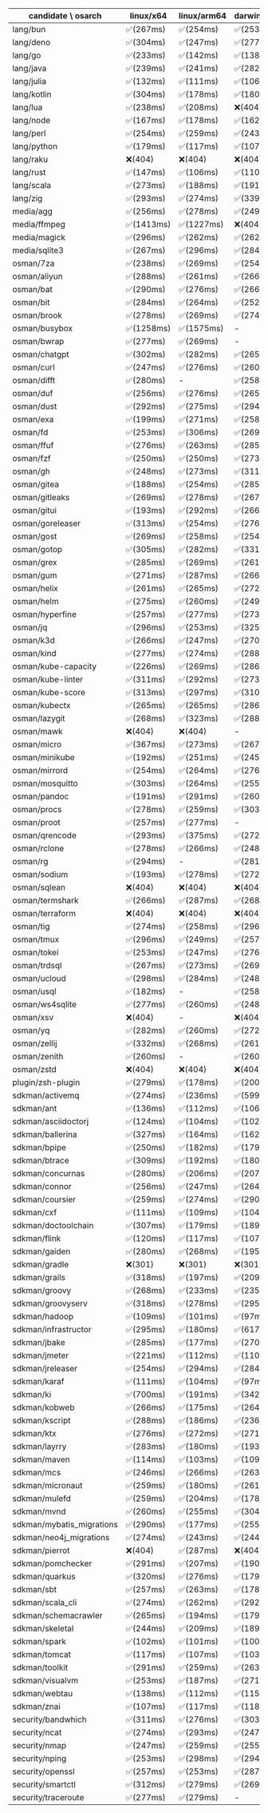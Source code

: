 | candidate \ osarch | linux/x64 | linux/arm64 | darwin/x64 | darwin/arm64 | win/x64 |
| ------------------ | ----------- | ------------ | ---------- | --------- | ------- |
|lang/bun | ✅(267ms) | ✅(254ms) | ✅(253ms) | ✅(242ms) | ❌(404)|
|lang/deno | ✅(304ms) | ✅(247ms) | ✅(277ms) | ✅(263ms) | ✅(301ms) |
|lang/go | ✅(233ms) | ✅(142ms) | ✅(138ms) | ✅(134ms) | ✅(128ms) |
|lang/java | ✅(239ms) | ✅(241ms) | ✅(282ms) | ✅(370ms) | ✅(533ms) |
|lang/julia | ✅(132ms) | ✅(111ms) | ✅(106ms) | ✅(119ms) | ✅(109ms) |
|lang/kotlin | ✅(304ms) | ✅(178ms) | ✅(180ms) | ✅(181ms) | ✅(287ms) |
|lang/lua | ✅(238ms) | ✅(208ms) | ❌(404)| ❌(404)| ✅(208ms) |
|lang/node | ✅(167ms) | ✅(178ms) | ✅(162ms) | ✅(180ms) | ✅(182ms) |
|lang/perl | ✅(254ms) | ✅(259ms) | ✅(243ms) | ✅(183ms) | ❌(404)|
|lang/python | ✅(179ms) | ✅(117ms) | ✅(107ms) | ✅(122ms) | ✅(112ms) |
|lang/raku | ❌(404)| ❌(404)| ❌(404)| ❌(404)| ❌(404)|
|lang/rust | ✅(147ms) | ✅(106ms) | ✅(110ms) | ✅(105ms) | ✅(104ms) |
|lang/scala | ✅(273ms) | ✅(188ms) | ✅(191ms) | ✅(257ms) | ✅(194ms) |
|lang/zig | ✅(293ms) | ✅(274ms) | ✅(339ms) | ✅(260ms) | ✅(285ms) |
|media/agg | ✅(256ms) | ✅(278ms) | ✅(249ms) | ✅(286ms) | ✅(291ms) |
|media/ffmpeg | ✅(1413ms) | ✅(1227ms) | ❌(404)| ✅(1362ms) | ✅(1062ms) |
|media/magick | ✅(296ms) | ✅(262ms) | ✅(262ms) | ✅(271ms) | ❌(404)|
|media/sqlite3 | ✅(267ms) | ✅(296ms) | ✅(284ms) | ✅(281ms) | ✅(287ms) |
|osman/7za | ✅(238ms) | ✅(269ms) | ✅(254ms) | ✅(268ms) | ✅(248ms) |
|osman/aliyun | ✅(288ms) | ✅(261ms) | ✅(266ms) | ✅(241ms) | ✅(294ms) |
|osman/bat | ✅(290ms) | ✅(276ms) | ✅(266ms) | ✅(283ms) | ✅(259ms) |
|osman/bit | ✅(284ms) | ✅(264ms) | ✅(252ms) | ✅(291ms) | ✅(256ms) |
|osman/brook | ✅(278ms) | ✅(269ms) | ✅(274ms) | ✅(271ms) | ✅(272ms) |
|osman/busybox | ✅(1258ms) | ✅(1575ms) | - | - | ✅(1300ms) |
|osman/bwrap | ✅(277ms) | ✅(269ms) | - | - | - |
|osman/chatgpt | ✅(302ms) | ✅(282ms) | ✅(265ms) | ✅(300ms) | ✅(287ms) |
|osman/curl | ✅(247ms) | ✅(276ms) | ✅(260ms) | ✅(280ms) | ✅(254ms) |
|osman/difft | ✅(280ms) | - | ✅(258ms) | ✅(257ms) | ✅(286ms) |
|osman/duf | ✅(256ms) | ✅(276ms) | ✅(265ms) | ✅(296ms) | ✅(297ms) |
|osman/dust | ✅(292ms) | ✅(275ms) | ✅(294ms) | ✅(249ms) | ✅(270ms) |
|osman/exa | ✅(199ms) | ✅(271ms) | ✅(258ms) | ✅(292ms) | ✅(255ms) |
|osman/fd | ✅(253ms) | ✅(306ms) | ✅(269ms) | ✅(253ms) | ✅(267ms) |
|osman/ffuf | ✅(276ms) | ✅(263ms) | ✅(285ms) | ✅(253ms) | ✅(255ms) |
|osman/fzf | ✅(250ms) | ✅(250ms) | ✅(273ms) | ✅(253ms) | ✅(279ms) |
|osman/gh | ✅(248ms) | ✅(273ms) | ✅(311ms) | ✅(259ms) | ✅(274ms) |
|osman/gitea | ✅(188ms) | ✅(254ms) | ✅(285ms) | ✅(295ms) | ✅(272ms) |
|osman/gitleaks | ✅(269ms) | ✅(278ms) | ✅(267ms) | ✅(258ms) | ✅(284ms) |
|osman/gitui | ✅(193ms) | ✅(292ms) | ✅(266ms) | ✅(285ms) | ✅(263ms) |
|osman/goreleaser | ✅(313ms) | ✅(254ms) | ✅(276ms) | ✅(265ms) | ✅(273ms) |
|osman/gost | ✅(269ms) | ✅(258ms) | ✅(254ms) | ✅(266ms) | ✅(259ms) |
|osman/gotop | ✅(305ms) | ✅(282ms) | ✅(331ms) | ✅(270ms) | ✅(264ms) |
|osman/grex | ✅(285ms) | ✅(269ms) | ✅(261ms) | ✅(247ms) | ✅(294ms) |
|osman/gum | ✅(271ms) | ✅(287ms) | ✅(266ms) | ✅(266ms) | ✅(274ms) |
|osman/helix | ✅(261ms) | ✅(265ms) | ✅(272ms) | ✅(251ms) | ✅(272ms) |
|osman/helm | ✅(275ms) | ✅(260ms) | ✅(249ms) | ✅(270ms) | ✅(268ms) |
|osman/hyperfine | ✅(257ms) | ✅(277ms) | ✅(273ms) | ✅(246ms) | ✅(255ms) |
|osman/jq | ✅(296ms) | ✅(253ms) | ✅(325ms) | ✅(260ms) | ✅(253ms) |
|osman/k3d | ✅(266ms) | ✅(247ms) | ✅(270ms) | ✅(255ms) | ✅(252ms) |
|osman/kind | ✅(277ms) | ✅(274ms) | ✅(288ms) | ✅(278ms) | ✅(270ms) |
|osman/kube-capacity | ✅(226ms) | ✅(269ms) | ✅(286ms) | ✅(262ms) | ✅(250ms) |
|osman/kube-linter | ✅(311ms) | ✅(292ms) | ✅(273ms) | ✅(292ms) | ✅(287ms) |
|osman/kube-score | ✅(313ms) | ✅(297ms) | ✅(310ms) | ✅(285ms) | ✅(273ms) |
|osman/kubectx | ✅(265ms) | ✅(265ms) | ✅(286ms) | ✅(256ms) | ✅(283ms) |
|osman/lazygit | ✅(268ms) | ✅(323ms) | ✅(288ms) | ✅(268ms) | ✅(253ms) |
|osman/mawk | ❌(404)| ❌(404)| - | - | ❌(404)|
|osman/micro | ✅(367ms) | ✅(273ms) | ✅(267ms) | ✅(251ms) | ✅(298ms) |
|osman/minikube | ✅(192ms) | ✅(251ms) | ✅(245ms) | ✅(266ms) | ✅(268ms) |
|osman/mirrord | ✅(254ms) | ✅(264ms) | ✅(276ms) | ✅(241ms) | - |
|osman/mosquitto | ✅(303ms) | ✅(264ms) | ✅(255ms) | ✅(275ms) | ✅(258ms) |
|osman/pandoc | ✅(191ms) | ✅(291ms) | ✅(260ms) | ✅(276ms) | ✅(284ms) |
|osman/procs | ✅(278ms) | ✅(259ms) | ✅(303ms) | ✅(355ms) | ✅(264ms) |
|osman/proot | ✅(257ms) | ✅(277ms) | - | - | - |
|osman/qrencode | ✅(293ms) | ✅(375ms) | ✅(272ms) | ✅(284ms) | ✅(256ms) |
|osman/rclone | ✅(278ms) | ✅(266ms) | ✅(248ms) | ✅(261ms) | ✅(267ms) |
|osman/rg | ✅(294ms) | - | ✅(281ms) | - | ✅(257ms) |
|osman/sodium | ✅(193ms) | ✅(278ms) | ✅(272ms) | ✅(262ms) | ✅(262ms) |
|osman/sqlean | ❌(404)| ❌(404)| ❌(404)| ❌(404)| ❌(404)|
|osman/termshark | ✅(266ms) | ✅(287ms) | ✅(268ms) | ✅(255ms) | ✅(274ms) |
|osman/terraform | ❌(404)| ❌(404)| ❌(404)| ❌(404)| ❌(404)|
|osman/tig | ✅(274ms) | ✅(258ms) | ✅(296ms) | ✅(253ms) | - |
|osman/tmux | ✅(296ms) | ✅(249ms) | ✅(257ms) | ✅(270ms) | ✅(252ms) |
|osman/tokei | ✅(253ms) | ✅(247ms) | ✅(276ms) | ✅(273ms) | ✅(262ms) |
|osman/trdsql | ✅(267ms) | ✅(273ms) | ✅(269ms) | ✅(279ms) | ✅(250ms) |
|osman/ucloud | ✅(298ms) | ✅(284ms) | ✅(248ms) | ✅(283ms) | ✅(258ms) |
|osman/usql | ✅(182ms) | - | ✅(258ms) | ✅(265ms) | ✅(257ms) |
|osman/ws4sqlite | ✅(277ms) | ✅(260ms) | ✅(248ms) | ✅(247ms) | ✅(241ms) |
|osman/xsv | ❌(404)| - | ❌(404)| - | ❌(404)|
|osman/yq | ✅(282ms) | ✅(260ms) | ✅(272ms) | ✅(284ms) | ✅(240ms) |
|osman/zellij | ✅(332ms) | ✅(268ms) | ✅(261ms) | ✅(296ms) | - |
|osman/zenith | ✅(260ms) | - | ✅(260ms) | ✅(272ms) | - |
|osman/zstd | ❌(404)| ❌(404)| ❌(404)| ❌(404)| ❌(404)|
|plugin/zsh-plugin | ✅(279ms) | ✅(178ms) | ✅(200ms) | ✅(280ms) | ✅(180ms) |
|sdkman/activemq | ✅(274ms) | ✅(236ms) | ✅(599ms) | ✅(226ms) | ✅(299ms) |
|sdkman/ant | ✅(136ms) | ✅(112ms) | ✅(106ms) | ✅(105ms) | ✅(102ms) |
|sdkman/asciidoctorj | ✅(124ms) | ✅(104ms) | ✅(102ms) | ✅(101ms) | ✅(106ms) |
|sdkman/ballerina | ✅(327ms) | ✅(164ms) | ✅(162ms) | ✅(166ms) | ✅(163ms) |
|sdkman/bpipe | ✅(250ms) | ✅(182ms) | ✅(179ms) | ✅(177ms) | ✅(267ms) |
|sdkman/btrace | ✅(309ms) | ✅(192ms) | ✅(180ms) | ✅(179ms) | ✅(178ms) |
|sdkman/concurnas | ✅(280ms) | ✅(206ms) | ✅(207ms) | ✅(180ms) | ✅(180ms) |
|sdkman/connor | ✅(256ms) | ✅(247ms) | ✅(264ms) | ✅(206ms) | ✅(235ms) |
|sdkman/coursier | ✅(259ms) | ✅(274ms) | ✅(290ms) | ✅(200ms) | ✅(259ms) |
|sdkman/cxf | ✅(111ms) | ✅(109ms) | ✅(104ms) | ✅(107ms) | ✅(101ms) |
|sdkman/doctoolchain | ✅(307ms) | ✅(179ms) | ✅(189ms) | ✅(246ms) | ✅(178ms) |
|sdkman/flink | ✅(120ms) | ✅(117ms) | ✅(107ms) | ✅(101ms) | ✅(101ms) |
|sdkman/gaiden | ✅(280ms) | ✅(268ms) | ✅(195ms) | ✅(182ms) | ✅(184ms) |
|sdkman/gradle | ❌(301)| ❌(301)| ❌(301)| ❌(301)| ❌(301)|
|sdkman/grails | ✅(318ms) | ✅(197ms) | ✅(209ms) | ✅(191ms) | ✅(198ms) |
|sdkman/groovy | ✅(268ms) | ✅(233ms) | ✅(235ms) | ✅(252ms) | ✅(263ms) |
|sdkman/groovyserv | ✅(318ms) | ✅(278ms) | ✅(295ms) | ✅(326ms) | ✅(294ms) |
|sdkman/hadoop | ✅(109ms) | ✅(101ms) | ✅(97ms) | ✅(101ms) | ✅(99ms) |
|sdkman/infrastructor | ✅(295ms) | ✅(180ms) | ✅(617ms) | ✅(269ms) | ✅(195ms) |
|sdkman/jbake | ✅(285ms) | ✅(177ms) | ✅(270ms) | ✅(505ms) | ✅(191ms) |
|sdkman/jmeter | ✅(221ms) | ✅(112ms) | ✅(110ms) | ✅(117ms) | ✅(106ms) |
|sdkman/jreleaser | ✅(254ms) | ✅(294ms) | ✅(284ms) | ✅(274ms) | ✅(285ms) |
|sdkman/karaf | ✅(111ms) | ✅(104ms) | ✅(97ms) | ✅(100ms) | ✅(97ms) |
|sdkman/ki | ✅(700ms) | ✅(191ms) | ✅(342ms) | ✅(187ms) | ✅(194ms) |
|sdkman/kobweb | ✅(266ms) | ✅(175ms) | ✅(264ms) | ✅(176ms) | ✅(203ms) |
|sdkman/kscript | ✅(288ms) | ✅(186ms) | ✅(236ms) | ✅(183ms) | ✅(196ms) |
|sdkman/ktx | ✅(276ms) | ✅(272ms) | ✅(271ms) | ✅(209ms) | ✅(198ms) |
|sdkman/layrry | ✅(283ms) | ✅(180ms) | ✅(193ms) | ✅(239ms) | ✅(179ms) |
|sdkman/maven | ✅(114ms) | ✅(103ms) | ✅(109ms) | ✅(103ms) | ✅(100ms) |
|sdkman/mcs | ✅(246ms) | ✅(266ms) | ✅(263ms) | ✅(249ms) | ✅(277ms) |
|sdkman/micronaut | ✅(259ms) | ✅(180ms) | ✅(261ms) | ✅(192ms) | ✅(258ms) |
|sdkman/mulefd | ✅(259ms) | ✅(204ms) | ✅(178ms) | ✅(190ms) | ✅(179ms) |
|sdkman/mvnd | ✅(260ms) | ✅(255ms) | ✅(304ms) | ✅(295ms) | ✅(252ms) |
|sdkman/mybatis_migrations | ✅(290ms) | ✅(177ms) | ✅(255ms) | ✅(181ms) | ✅(182ms) |
|sdkman/neo4j_migrations | ✅(274ms) | ✅(243ms) | ✅(244ms) | ✅(302ms) | ✅(270ms) |
|sdkman/pierrot | ❌(404)| ✅(287ms) | ❌(404)| ✅(349ms) | ❌(404)|
|sdkman/pomchecker | ✅(291ms) | ✅(207ms) | ✅(190ms) | ✅(190ms) | ✅(188ms) |
|sdkman/quarkus | ✅(320ms) | ✅(276ms) | ✅(179ms) | ✅(179ms) | ✅(194ms) |
|sdkman/sbt | ✅(257ms) | ✅(263ms) | ✅(178ms) | ✅(261ms) | ✅(178ms) |
|sdkman/scala_cli | ✅(274ms) | ✅(262ms) | ✅(292ms) | ✅(279ms) | ✅(251ms) |
|sdkman/schemacrawler | ✅(265ms) | ✅(194ms) | ✅(179ms) | ✅(177ms) | ✅(237ms) |
|sdkman/skeletal | ✅(244ms) | ✅(209ms) | ✅(189ms) | ✅(190ms) | ✅(196ms) |
|sdkman/spark | ✅(102ms) | ✅(101ms) | ✅(100ms) | ✅(98ms) | ✅(100ms) |
|sdkman/tomcat | ✅(117ms) | ✅(107ms) | ✅(103ms) | ✅(105ms) | ✅(105ms) |
|sdkman/toolkit | ✅(291ms) | ✅(259ms) | ✅(263ms) | ✅(181ms) | ✅(277ms) |
|sdkman/visualvm | ✅(253ms) | ✅(187ms) | ✅(271ms) | ✅(255ms) | ✅(180ms) |
|sdkman/webtau | ✅(138ms) | ✅(112ms) | ✅(115ms) | ✅(112ms) | ✅(110ms) |
|sdkman/znai | ✅(107ms) | ✅(117ms) | ✅(118ms) | ✅(112ms) | ✅(106ms) |
|security/bandwhich | ✅(311ms) | ✅(276ms) | ✅(303ms) | ✅(263ms) | ❌(404)|
|security/ncat | ✅(274ms) | ✅(293ms) | ✅(247ms) | ✅(287ms) | - |
|security/nmap | ✅(247ms) | ✅(259ms) | ✅(255ms) | ✅(291ms) | - |
|security/nping | ✅(253ms) | ✅(298ms) | ✅(294ms) | ✅(266ms) | - |
|security/openssl | ✅(257ms) | ✅(253ms) | ✅(287ms) | ✅(276ms) | ✅(261ms) |
|security/smartctl | ✅(312ms) | ✅(279ms) | ✅(269ms) | ✅(277ms) | ✅(276ms) |
|security/traceroute | ✅(277ms) | ✅(279ms) | - | - | - |
